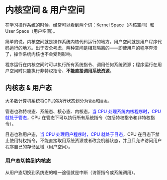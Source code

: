 # 内核空间 & 用户空间

在学习操作系统的时候，经常可以看到两个词：Kernel Space（内核空间）和 User Space（用户空间）。

简单的说，内核空间就是操作系统内核代码运行的地方，用户空间就是用户程序代码运行的地方。出于安全考虑，两种空间是相互隔离的——即使用户的程序奔溃了，操作系统内核也不会受到影响。

程序运行在内核空间时可以执行所有系统指令、调用任何系统资源；程序运行在用户空间时只能执行非特权指令、**不能直接调用系统资源**。

## 内核态 & 用户态

大多数计算机系统将CPU的执行状态划分为`管态`和`目态`。

管态也称特权态、系统态、核心态、内核态，<font color = #00F>当 CPU 处理系统内核程序时，CPU 就处于管态</font>，CPU 在管态下可以执行所有系统指令（包括特权指令和非特权指令）。

目态也称用户态，<font color = #00F>当 CPU 处理用户程序时，CPU 就处于目态</font>，CPU 在目态下禁止使用特权指令，不能直接取用系统资源或者改变机器状态，并且只允许访问用户程序自己的存储区域（用户空间）。

### 用户态切换到内核态

从用户态切换到系统态的唯一途径就是中断（访管指令或系统调用）。

